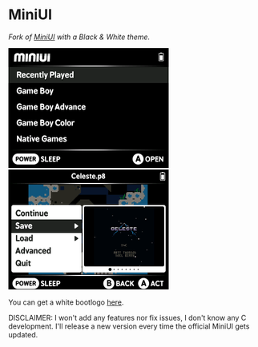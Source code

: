 # MiniUI

_Fork of [MiniUI](https://github.com/shauninman/MiniUI) with a Black & White theme._

<img src="github/main.png" width=320 /> <img src="github/menu.png" width=320 />

You can get a white bootlogo [here](https://github.com/axiel7/MiniUI-BW/blob/main/bits/bootlogos/miniui/image1.jpg?raw=true).

DISCLAIMER: I won't add any features nor fix issues, I don't know any C development.
I'll release a new version every time the official MiniUI gets updated.

